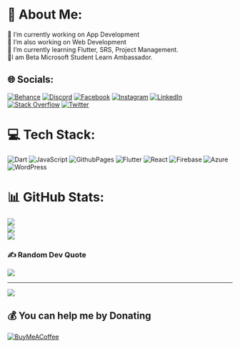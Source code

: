 # 💫 About Me:
🔭 I’m currently working on App Development<br>🔭 I’m also working on Web Development<br>🌱 I’m currently learning Flutter, SRS, Project Management.<br>🌱I am Beta Microsoft Student Learn Ambassador. 


## 🌐 Socials:
[![Behance](https://img.shields.io/badge/Behance-1769ff?logo=behance&logoColor=white)](https://behance.net/mqasimomer) [![Discord](https://img.shields.io/badge/Discord-%237289DA.svg?logo=discord&logoColor=white)](https://discord.gg/mqasimomer) [![Facebook](https://img.shields.io/badge/Facebook-%231877F2.svg?logo=Facebook&logoColor=white)](https://facebook.com/mohammad.qasimomer) [![Instagram](https://img.shields.io/badge/Instagram-%23E4405F.svg?logo=Instagram&logoColor=white)](https://instagram.com/xz.qasim) [![LinkedIn](https://img.shields.io/badge/LinkedIn-%230077B5.svg?logo=linkedin&logoColor=white)](https://linkedin.com/in/mqasimomer) [![Stack Overflow](https://img.shields.io/badge/-Stackoverflow-FE7A16?logo=stack-overflow&logoColor=white)](https://stackoverflow.com/users/22263937) [![Twitter](https://img.shields.io/badge/Twitter-%231DA1F2.svg?logo=Twitter&logoColor=white)](https://twitter.com/not_mqasimomer) 

# 💻 Tech Stack:
![Dart](https://img.shields.io/badge/dart-%230175C2.svg?style=flat&logo=dart&logoColor=white) ![JavaScript](https://img.shields.io/badge/javascript-%23323330.svg?style=flat&logo=javascript&logoColor=%23F7DF1E) ![GithubPages](https://img.shields.io/badge/github%20pages-121013?style=flat&logo=github&logoColor=white) ![Flutter](https://img.shields.io/badge/Flutter-%2302569B.svg?style=flat&logo=Flutter&logoColor=white) ![React](https://img.shields.io/badge/react-%2320232a.svg?style=flat&logo=react&logoColor=%2361DAFB) ![Firebase](https://img.shields.io/badge/firebase-%23039BE5.svg?style=flat&logo=firebase) ![Azure](https://img.shields.io/badge/azure-%230072C6.svg?style=flat&logo=microsoftazure&logoColor=white) ![WordPress](https://img.shields.io/badge/WordPress-%23117AC9.svg?style=flat&logo=WordPress&logoColor=white)
# 📊 GitHub Stats:
![](https://github-readme-stats.vercel.app/api?username=QasimOmer&theme=merko&hide_border=false&include_all_commits=true&count_private=true)<br/>
![](https://github-readme-streak-stats.herokuapp.com/?user=QasimOmer&theme=merko&hide_border=false)<br/>
![](https://github-readme-stats.vercel.app/api/top-langs/?username=QasimOmer&theme=merko&hide_border=false&include_all_commits=true&count_private=true&layout=compact)

### ✍️ Random Dev Quote
![](https://quotes-github-readme.vercel.app/api?type=horizontal&theme=radical)

---
[![](https://visitcount.itsvg.in/api?id=QasimOmer&icon=0&color=0)](https://visitcount.itsvg.in)

  ## 💰 You can help me by Donating
  [![BuyMeACoffee](https://img.shields.io/badge/Buy%20Me%20a%20Coffee-ffdd00?style=for-the-badge&logo=buy-me-a-coffee&logoColor=black)](https://buymeacoffee.com/mqasimomer) 

  
<!-- Proudly created with GPRM ( https://gprm.itsvg.in ) -->
